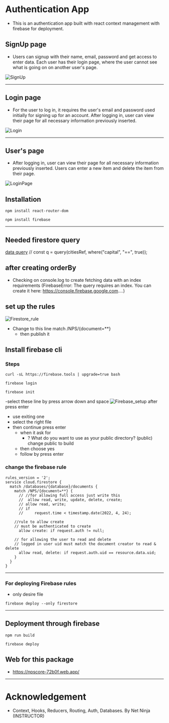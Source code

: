 # Authentication App
- This is an authentication app built with react context management with firebase for deployment.

## SignUp page

- Users can signup with their name, email, password and get access to enter data. Each user has their login page, where the user cannot see what is going on on another user's page.

![SignUp](/img/SignUp.png)

---

## Login page

- For the user to log in, it requires the user's email and password used initially for signing up for an account.
After logging in, user can view their page for all necessary information previously inserted.

![Login](/img/Login.png)

---
## User's page
- After logging in, user can view their page for all necessary information previously inserted. Users can enter a new item and delete the item from their page.

![LoginPage](/img/LoginPage.png)

## Installation 

```shell
npm install react-router-dom
```
```shell
npm install firebase
```
---

## Needed firestore query 
 [data query](https://firebase.google.com/docs/firestore/query-data/queries)
// const q = query(citiesRef, where("capital", "==", true));


## after creating orderBy
- Checking on console.log to create fetching data with an index requirements
(FirebaseError: The query requires an index. You can create it here: https://console.firebase.google.com....)

## set up the rules
![Firestore_rule](/img/Rule.png)
- Change to this line 
   match /NPS/{document=**}
   - then publish it 

## Install firebase cli
### Steps
```shell
curl -sL https://firebase.tools | upgrade=true bash
```

```shell
firebase login
```

```shell
firebase init
```
-select these line by press arrow down and space
![Firebase_setup](/img/Firebase_setup.png)
after press enter 
- use exiting one 
- select the right file
- then continue press enter 
    - when it ask for 
        - ? What do you want to use as your public directory? (public) 
        change public to build 
    - then choose yes
    - follow by press enter


### change the firebase rule
```shell
rules_version = '2';
service cloud.firestore {
  match /databases/{database}/documents {
    match /NPS/{document=**} {
      // //for allowing full access just write this 
      //  allow read, write, update, delete, create;
      // allow read, write; 
      // if
      //     request.time < timestamp.date(2022, 4, 24);

    //rule to allow create 
    // must be authenticated to create
      allow create: if request.auth != null;
    
    // for allowing the user to read and delete 
    // logged in user uid must match the document creator to read & delete
      allow read, delete: if request.auth.uid == resource.data.uid;
    }
  }
}
```
---
### For deploying Firebase rules
- only desire file
```shell
firebase deploy --only firestore
```
---

## Deployment through firebase

```shell
npm run build
```
```shell
firebase deploy
```

## Web for this package
- https://npscore-72b0f.web.app/

---
# Acknowledgement 
- Context, Hooks, Reducers, Routing, Auth, Databases. By Net Ninja (INSTRUCTOR)
